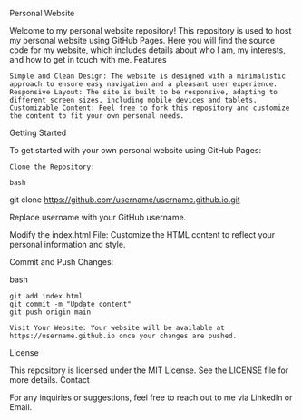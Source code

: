 Personal Website

Welcome to my personal website repository! This repository is used to host my personal website using GitHub Pages. Here you will find the source code for my website, which includes details about who I am, my interests, and how to get in touch with me.
Features

    Simple and Clean Design: The website is designed with a minimalistic approach to ensure easy navigation and a pleasant user experience.
    Responsive Layout: The site is built to be responsive, adapting to different screen sizes, including mobile devices and tablets.
    Customizable Content: Feel free to fork this repository and customize the content to fit your own personal needs.

Getting Started

To get started with your own personal website using GitHub Pages:

    Clone the Repository:

    bash

git clone https://github.com/username/username.github.io.git

Replace username with your GitHub username.

Modify the index.html File: Customize the HTML content to reflect your personal information and style.

Commit and Push Changes:

bash

    git add index.html
    git commit -m "Update content"
    git push origin main

    Visit Your Website: Your website will be available at https://username.github.io once your changes are pushed.

License

This repository is licensed under the MIT License. See the LICENSE file for more details.
Contact

For any inquiries or suggestions, feel free to reach out to me via LinkedIn or Email.
